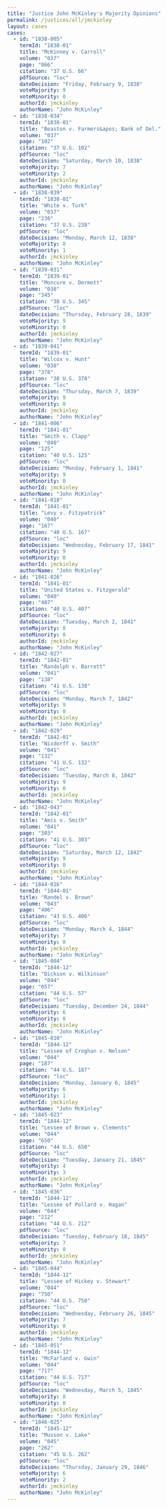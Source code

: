 ```yaml
---
title: "Justice John McKinley's Majority Opinions"
permalink: /justices/all/jmckinley
layout: cases
cases:
  - id: "1838-005"
    termId: "1838-01"
    title: "McKinney v. Carroll"
    volume: "037"
    page: "066"
    citation: "37 U.S. 66"
    pdfSource: "loc"
    dateDecision: "Friday, February 9, 1838"
    voteMajority: 9
    voteMinority: 0
    authorId: jmckinley
    authorName: "John McKinley"
  - id: "1838-034"
    termId: "1838-01"
    title: "Beaston v. Farmers&apos; Bank of Del."
    volume: "037"
    page: "102"
    citation: "37 U.S. 102"
    pdfSource: "loc"
    dateDecision: "Saturday, March 10, 1838"
    voteMajority: 7
    voteMinority: 2
    authorId: jmckinley
    authorName: "John McKinley"
  - id: "1838-039"
    termId: "1838-01"
    title: "White v. Turk"
    volume: "037"
    page: "238"
    citation: "37 U.S. 238"
    pdfSource: "loc"
    dateDecision: "Monday, March 12, 1838"
    voteMajority: 8
    voteMinority: 1
    authorId: jmckinley
    authorName: "John McKinley"
  - id: "1839-031"
    termId: "1839-01"
    title: "Moncure v. Dermott"
    volume: "038"
    page: "345"
    citation: "38 U.S. 345"
    pdfSource: "loc"
    dateDecision: "Thursday, February 28, 1839"
    voteMajority: 9
    voteMinority: 0
    authorId: jmckinley
    authorName: "John McKinley"
  - id: "1839-041"
    termId: "1839-01"
    title: "Wilcox v. Hunt"
    volume: "038"
    page: "378"
    citation: "38 U.S. 378"
    pdfSource: "loc"
    dateDecision: "Thursday, March 7, 1839"
    voteMajority: 9
    voteMinority: 0
    authorId: jmckinley
    authorName: "John McKinley"
  - id: "1841-006"
    termId: "1841-01"
    title: "Smith v. Clapp"
    volume: "040"
    page: "125"
    citation: "40 U.S. 125"
    pdfSource: "loc"
    dateDecision: "Monday, February 1, 1841"
    voteMajority: 9
    voteMinority: 0
    authorId: jmckinley
    authorName: "John McKinley"
  - id: "1841-018"
    termId: "1841-01"
    title: "Levy v. Fitzpatrick"
    volume: "040"
    page: "167"
    citation: "40 U.S. 167"
    pdfSource: "loc"
    dateDecision: "Wednesday, February 17, 1841"
    voteMajority: 9
    voteMinority: 0
    authorId: jmckinley
    authorName: "John McKinley"
  - id: "1841-026"
    termId: "1841-01"
    title: "United States v. Fitzgerald"
    volume: "040"
    page: "407"
    citation: "40 U.S. 407"
    pdfSource: "loc"
    dateDecision: "Tuesday, March 2, 1841"
    voteMajority: 8
    voteMinority: 0
    authorId: jmckinley
    authorName: "John McKinley"
  - id: "1842-027"
    termId: "1842-01"
    title: "Randolph v. Barrett"
    volume: "041"
    page: "138"
    citation: "41 U.S. 138"
    pdfSource: "loc"
    dateDecision: "Monday, March 7, 1842"
    voteMajority: 9
    voteMinority: 0
    authorId: jmckinley
    authorName: "John McKinley"
  - id: "1842-029"
    termId: "1842-01"
    title: "Nixdorff v. Smith"
    volume: "041"
    page: "132"
    citation: "41 U.S. 132"
    pdfSource: "loc"
    dateDecision: "Tuesday, March 8, 1842"
    voteMajority: 9
    voteMinority: 0
    authorId: jmckinley
    authorName: "John McKinley"
  - id: "1842-043"
    termId: "1842-01"
    title: "Amis v. Smith"
    volume: "041"
    page: "303"
    citation: "41 U.S. 303"
    pdfSource: "loc"
    dateDecision: "Saturday, March 12, 1842"
    voteMajority: 9
    voteMinority: 0
    authorId: jmckinley
    authorName: "John McKinley"
  - id: "1844-016"
    termId: "1844-01"
    title: "Randel v. Brown"
    volume: "043"
    page: "406"
    citation: "43 U.S. 406"
    pdfSource: "loc"
    dateDecision: "Monday, March 4, 1844"
    voteMajority: 7
    voteMinority: 0
    authorId: jmckinley
    authorName: "John McKinley"
  - id: "1845-004"
    termId: "1844-12"
    title: "Dickson v. Wilkinson"
    volume: "044"
    page: "057"
    citation: "44 U.S. 57"
    pdfSource: "loc"
    dateDecision: "Tuesday, December 24, 1844"
    voteMajority: 6
    voteMinority: 0
    authorId: jmckinley
    authorName: "John McKinley"
  - id: "1845-010"
    termId: "1844-12"
    title: "Lessee of Croghan v. Nelson"
    volume: "044"
    page: "187"
    citation: "44 U.S. 187"
    pdfSource: "loc"
    dateDecision: "Monday, January 6, 1845"
    voteMajority: 6
    voteMinority: 1
    authorId: jmckinley
    authorName: "John McKinley"
  - id: "1845-023"
    termId: "1844-12"
    title: "Lessee of Brown v. Clements"
    volume: "044"
    page: "650"
    citation: "44 U.S. 650"
    pdfSource: "loc"
    dateDecision: "Tuesday, January 21, 1845"
    voteMajority: 4
    voteMinority: 3
    authorId: jmckinley
    authorName: "John McKinley"
  - id: "1845-036"
    termId: "1844-12"
    title: "Lessee of Pollard v. Hagan"
    volume: "044"
    page: "212"
    citation: "44 U.S. 212"
    pdfSource: "loc"
    dateDecision: "Tuesday, February 18, 1845"
    voteMajority: 7
    voteMinority: 0
    authorId: jmckinley
    authorName: "John McKinley"
  - id: "1845-044"
    termId: "1844-12"
    title: "Lessee of Hickey v. Stewart"
    volume: "044"
    page: "750"
    citation: "44 U.S. 750"
    pdfSource: "loc"
    dateDecision: "Wednesday, February 26, 1845"
    voteMajority: 7
    voteMinority: 0
    authorId: jmckinley
    authorName: "John McKinley"
  - id: "1845-051"
    termId: "1844-12"
    title: "McFarland v. Gwin"
    volume: "044"
    page: "717"
    citation: "44 U.S. 717"
    pdfSource: "loc"
    dateDecision: "Wednesday, March 5, 1845"
    voteMajority: 8
    voteMinority: 0
    authorId: jmckinley
    authorName: "John McKinley"
  - id: "1846-025"
    termId: "1845-12"
    title: "Musson v. Lake"
    volume: "045"
    page: "262"
    citation: "45 U.S. 262"
    pdfSource: "loc"
    dateDecision: "Thursday, January 29, 1846"
    voteMajority: 6
    voteMinority: 2
    authorId: jmckinley
    authorName: "John McKinley"
---
```

